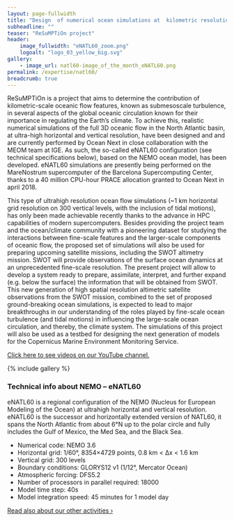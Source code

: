 ```yaml
---
layout: page-fullwidth
title: "Design  of numerical ocean simulations at  kilometric resolution to investigate the role of submesoscale oceanic turbulence in the Earth’s climate."
subheadline: ""
teaser: "ReSuMPTiOn project"
header:
    image_fullwidth: "eNATL60_zoom.png"
    logoalt: "logo_03_yellow_big.svg"
gallery:
    - image_url: natl60-image_of_the_month_eNATL60.png 
permalink: /expertise/natl60/
breadcrumb: true
---
```

ReSuMPTiOn is a project  that aims to determine the contribution of kilometric-scale oceanic flow features, known as submesoscale turbulence, in several aspects of the global oceanic circulation known for their importance in regulating the Earth’s climate. To achieve this, realistic numerical simulations of the full 3D oceanic flow in the North Atlantic basin, at ultra-high horizontal and vertical resolution, have been designed and and are currently performed by Ocean Next in close collaboration with the MEOM team at IGE.
As such, the so-called eNATL60 configuration (see technical specifications below), based on the NEMO ocean model, has been developed. eNATL60 simulations are presently being performed on the MareNostrum supercomputer of the Barcelona Supercomputing Center, thanks to a 40 million CPU-hour PRACE allocation granted to Ocean Next in april 2018.

This type of ultrahigh resolution ocean flow simulations (~1 km horizontal grid resolution on 300 vertical levels, with the inclusion of tidal motions), has only been made achievable recently thanks to the advance in HPC capabilities of modern supercomputers. Besides providing the project team and the ocean/climate community with a pioneering dataset for studying the interactions between fine-scale features and the larger-scale components of oceanic flow, the proposed set of simulations will also be used for preparing upcoming satellite missions, including the SWOT altimetry mission. SWOT will provide observations of the surface ocean dynamics at an unprecedented fine-scale resolution. The present project will allow to develop a system ready to prepare, assimilate, interpret, and further expand (e.g. below the surface) the information that will be obtained from SWOT. This new generation of high spatial resolution altimetric satellite observations from the SWOT mission, combined to the set of proposed ground-breaking ocean simulations, is expected to lead to major breakthroughs in our understanding of the roles played by fine-scale ocean turbulence (and tidal motions) in influencing the large-scale ocean circulation, and thereby, the climate system. The simulations of this project will also be used as a testbed for designing the next generation of models for the Copernicus Marine Environment Monitoring Service.

[Click here to see videos on our YouTube channel.](/expertise/natl60vids/)

{% include gallery %}

### Technical info about NEMO – eNATL60
eNATL60 is a regional configuration of the NEMO (Nucleus for European Modeling of the Ocean) at ultrahigh horizontal and vertical resolution. eNATL60 is the successor and horizontally extended version of NATL60, it spans the North Atlantic from about 6°N up to the polar circle and fully includes the Gulf of Mexico, the Med Sea, and the Black Sea.

* Numerical code: NEMO 3.6
* Horizontal grid: 1/60°, 8354×4729 points, 0.8 km < Δx < 1.6 km
* Vertical grid: 300 levels
* Boundary conditions: GLORYS12 v1 (1/12°, Mercator Ocean)
* Atmospheric forcing: DFS5.2
* Number of processors in parallel required: 18000
* Model time step: 40s
* Model integration speed: 45 minutes for 1 model day

<a class="radius button small" href="{{ site.url }}{{ site.baseurl }}/expertise/">Read also about our other activities ›</a>


